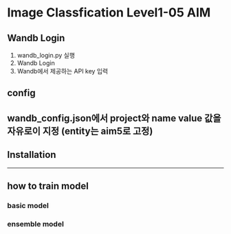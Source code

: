 # Image Classfication Level1-05 AIM 

## Wandb Login

1. wandb_login.py 실행 
2. Wandb Login 
3. Wandb에서 제공하는 API key  입력

**config**
---
wandb_config.json에서 project와 name value 값을 자유로이 지정 
(entity는 aim5로 고정)
---

## Installation

---

## how to train model 

### basic model

### ensemble model

